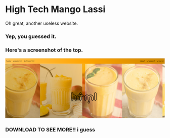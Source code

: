 # High Tech Mango Lassi

Oh great, another useless website.

### Yep, you guessed it.

### Here's a screenshot of the top.

![sneak peek if you can't see then ↓↓↓↓](sneak-peek)
### DOWNLOAD TO SEE MORE!! i guess
